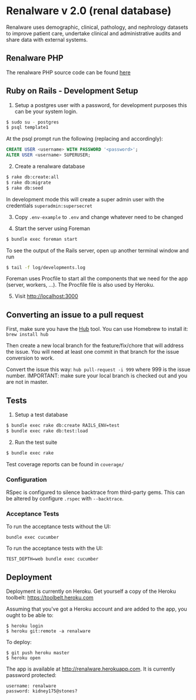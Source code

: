 # Renalware v 2.0 (renal database)

Renalware uses demographic, clinical, pathology, and nephrology datasets to improve patient care,
undertake clinical and administrative audits and share data with external systems.

## Renalware PHP

The renalware PHP source code can be found [here](https://github.com/airslie/renalware_php)


## Ruby on Rails - Development Setup

1. Setup a postgres user with a password, for development purposes this can be your system login.
  ```bash
  $ sudo su - postgres
  $ psql template1
  ```
  At the psql prompt run the following (replacing <username> and <password> accordingly):
  ```sql
  CREATE USER <username> WITH PASSWORD '<password>';
  ALTER USER <username> SUPERUSER;
  ```

2. Create a renalware database
  ```bash
  $ rake db:create:all
  $ rake db:migrate
  $ rake db:seed
  ```
 In development mode this will create a super admin user with the credentials `superadmin:supersecret`

3. Copy `.env-example` to `.env` and change whatever need to be changed

4. Start the server using Foreman
  ```bash
  $ bundle exec foreman start
  ```
  To see the output of the Rails server, open up another terminal window and run
  ```bash
  $ tail -f log/developments.log
  ```
  Foreman uses Procfile to start all the components that we need for the app (server, workers, ...).  The Procfile file is also used by Heroku.

5. Visit [http://localhost:3000](http://localhost:3000)


## Converting an issue to a pull request

First, make sure you have the [Hub](hub.github.com/) tool.  You can use Homebrew to install it: `brew install hub`

Then create a new local branch for the feature/fix/chore that will address the issue.  You will need at least one commit
in that branch for the issue conversion to work.

Convert the issue this way: `hub pull-request -i 999` where 999 is the issue number.  IMPORTANT: make sure
your local branch is checked out and you are not in master.


## Tests

1. Setup a test database
  ```bash
  $ bundle exec rake db:create RAILS_ENV=test
  $ bundle exec rake db:test:load
  ```

2. Run the test suite
  ```bash
  $ bundle exec rake
  ```

Test coverage reports can be found in `coverage/`

### Configuration

RSpec is configured to silence backtrace from third-party gems. This can be
altered by configure `.rspec` with `--backtrace`.

### Acceptance Tests

To run the acceptance tests without the UI:

    bundle exec cucumber

To run the acceptance tests with the UI:

    TEST_DEPTH=web bundle exec cucumber


## Deployment

Deployment is currently on Heroku. Get yourself a copy of the Heroku toolbelt: https://toolbelt.heroku.com

Assuming that you've got a Heroku account and are added to the app, you ought to
be able to:

    $ heroku login
    $ heroku git:remote -a renalware

To deploy:

    $ git push heroku master
    $ heroku open

The app is available at http://renalware.herokuapp.com. It is currently password protected:

    username: renalware
    password: kidney175@stones?
